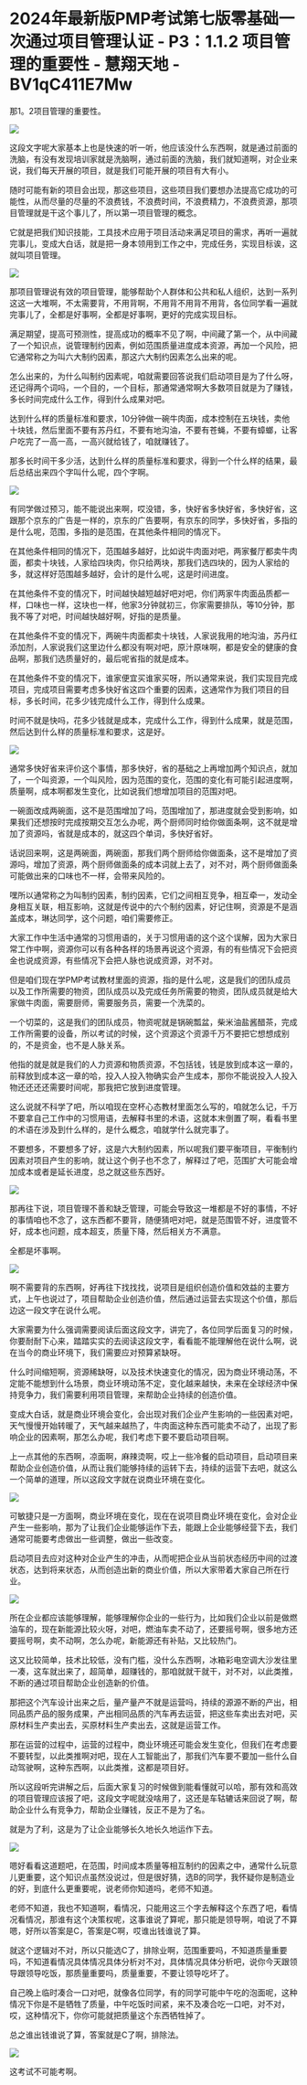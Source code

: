 # 2024年最新版PMP考试第七版零基础一次通过项目管理认证 - P3：1.1.2 项目管理的重要性 - 慧翔天地 - BV1qC411E7Mw

那1。2项目管理的重要性。

![](img/fbf96c2ea624d3be94eadc4885858752_1.png)

这段文字呢大家基本上也是快速的听一听，他应该没什么东西啊，就是通过前面的洗脑，有没有发现培训家就是洗脑啊，通过前面的洗脑，我们就知道啊，对企业来说，我们每天开展的项目，就是我们可能开展的项目有大有小。

随时可能有新的项目会出现，那这些项目，这些项目我们要想办法提高它成功的可能性，从而尽量的尽量的不浪费钱，不浪费时间，不浪费精力，不浪费资源，那项目管理就是干这个事儿了，所以第一项目管理的概念。

它就是把我们知识技能，工具技术应用于项目活动来满足项目的需求，再听一遍就完事儿，变成大白话，就是把一身本领用到工作之中，完成任务，实现目标诶，这就叫项目管理。



![](img/fbf96c2ea624d3be94eadc4885858752_3.png)

那项目管理说有效的项目管理，能够帮助个人群体和公共和私人组织，达到一系列这这一大堆啊，不太需要背，不用背啊，不用背不用背不用背，各位同学看一遍就完事儿了，全都是好事啊，全都是好事啊，更好的完成实现目标。

满足期望，提高可预测性，提高成功的概率不见了啊，中间藏了第一个，从中间藏了一个知识点，说管理制约因素，例如范围质量进度成本资源，再加一个风险，把它通常称之为叫六大制约因素，那这六大制约因素怎么出来的呢。

怎么出来的，为什么叫制约因素呢，咱就需要回答说我们启动项目是为了什么呀，还记得两个词吗，一个目的，一个目标，那通常通常啊大多数项目就是为了赚钱，多长时间完成什么工作，得到什么成果对吧。

达到什么样的质量标准和要求，10分钟做一碗牛肉面，成本控制在五块钱，卖他十块钱，然后里面不要有苏丹红，不要有地沟油，不要有苍蝇，不要有蟑螂，让客户吃完了一高一高，一高兴就给钱了，咱就赚钱了。

那多长时间干多少活，达到什么样的质量标准和要求，得到一个什么样的结果，最后总结出来四个字叫什么呢，四个字啊。



![](img/fbf96c2ea624d3be94eadc4885858752_5.png)

有同学做过预习，能不能说出来啊，哎没错，多，快好省多快好省，多快好省，这跟那个京东的广告是一样的，京东的广告要啊，有京东的同学，多快好省，多指的是什么呢，范围，多指的是范围，在其他条件相同的情况下。

在其他条件相同的情况下，范围越多越好，比如说牛肉面对吧，两家餐厅都卖牛肉面，都卖十块钱，人家给四块肉，你只给两块，那我们选四块的，因为人家给的多，就这样好范围越多越好，会计的是什么呢，这是时间进度。

在其他条件不变的情况下，时间越快越短越好吧对吧，你们两家牛肉面品质都一样，口味也一样，这块也一样，他家3分钟就初三，你家需要排队，等10分钟，那我不等了对吧，时间越快越好啊，好指的是质量。

在其他条件不变的情况下，两碗牛肉面都卖十块钱，人家说我用的地沟油，苏丹红添加剂，人家说我们这里边什么都没有啊对吧，原汁原味啊，都是安全的健康的食品啊，那我们选质量好的，最后呢省指的就是成本。

在其他条件不变的情况下，谁家便宜买谁家买呀，所以通常来说，我们实现目完成项目，完成项目需要考虑多快好省这四个重要的因素，这通常作为我们项目的目标，多长时间，花多少钱完成什么工作，得到什么成果。

时间不就是快吗，花多少钱就是成本，完成什么工作，得到什么成果，就是范围，然后达到什么样的质量标准和要求，这是好。



![](img/fbf96c2ea624d3be94eadc4885858752_7.png)

通常多快好省来评价这个事情，那多快好，省的基础之上再增加两个知识点，就加了，一个叫资源，一个叫风险，因为范围的变化，范围的变化有可能引起进度啊，质量啊，成本啊都发生变化，比如说我们想增加项目的范围对吧。

一碗面改成两碗面，这不是范围增加了吗，范围增加了，那进度就会受到影响，如果我们还想按时完成按期交互怎么办呢，两个厨师同时给你做面条啊，这不就是增加了资源吗，省就是成本的，就这四个单词，多快好省好。

话说回来啊，这是两碗面，两碗面，那我们两个厨师给你做面条，这不是增加了资源吗，增加了资源，两个厨师做面条的成本词就上去了，对不对，两个厨师做面条可能做出来的口味也不一样，会带来风险的。

嘿所以通常称之为叫制约因素，制约因素，它们之间相互竞争，相互牵一，发动全身相互关联，相互影响，这就是传说中的六个制约因素，好记住啊，资源是不是涵盖成本，琳达同学，这个问题，咱们需要修正。

大家工作中生活中通常的习惯用语的，关于习惯用语的这个这个误解，因为大家日常工作中啊，资源你可以有各种各样的场景再说这个资源，有的有些情况下会把资金也说成资源，有些情况下会把人脉也说成资源，对不对。

但是咱们现在学PMP考试教材里面的资源，指的是什么呢，这是我们的团队成员以及工作所需要的物资，团队成员以及完成任务所需要的物资，团队成员就是给大家做牛肉面，需要厨师，需要服务员，需要一个洗菜的。

一个切菜的，这是我们的团队成员，物资呢就是锅碗瓢盆，柴米油盐酱醋茶，完成工作所需要的设备，所以考试的时候，这个资源这个资源千万不要把它想想成别的，不是资金，也不是人脉关系。

他指的就是就是我们的人力资源和物质资源，不包括钱，钱是放到成本这一章的，前释放到成本这一章的哈，投入人投入物确实会产生成本，那你不能说投入人投入物还还还还需要时间呢，那我把它放到进度管理。

这么说就不科学了吧，所以咱现在空杯心态教材里面怎么写的，咱就怎么记，千万不要拿自己工作中的习惯用语，去解释书里的术语，这就本末倒置了啊，看看书里的术语在涉及到什么样的，是什么概念，咱就学什么就完事了。

不要想多，不要想多了好，这是六大制约因素，所以呢我们要平衡项目，平衡制约因素对项目产生的影响，就让这个例子也不念了，解释过了吧，范围扩大可能会增加成本或者是延长进度，总之就这些东西好。



![](img/fbf96c2ea624d3be94eadc4885858752_9.png)

那再往下说，项目管理不善和缺乏管理，可能会导致这一堆都是不好的事情，不好的事情咱也不念了，这东西都不要背，随便猜吧对吧，就是范围管不好，进度管不好，成本也问题，成本超支，质量下降，然后相关方不满意。

全都是坏事啊。

![](img/fbf96c2ea624d3be94eadc4885858752_11.png)

啊不需要背的东西啊，好再往下找找找，说项目是组织创造价值和效益的主要方式，上午也说过了，项目帮助企业创造价值，然后通过运营去实现这个价值，那后边这一段文字在说什么呢。

大家需要为什么强调需要阅读后面这段文字，讲完了，各位同学后面复习的时候，你要耐耐下心来，踏踏实实的去阅读这段文字，看看能不能理解他在说什么啊，说在当今的商业环境下，我们需要应对预算紧缺呀。

什么时间缩短啊，资源稀缺呀，以及技术快速变化的情况，因为商业环境动荡，不定能不能想到什么场景，商业环境动荡不定，变化越来越快，未来在全球经济中保持竞争力，我们需要利用项目管理，来帮助企业持续的创造价值。

变成大白话，就是商业环境会变化，会出现对我们企业产生影响的一些因素对吧，天气慢慢开始转暖了，天气越来越热了，牛肉面这种东西可能卖不动了，出现了影响企业的因素啊，那怎么办呢，我们考虑下要不要启动项目啊。

上一点其他的东西啊，凉面啊，麻辣烫啊，哎上一些冷餐的启动项目，启动项目来帮助企业创造价值，从而让我们能够持续的运转下去，持续的运营下去吧，就这么一个简单的道理，所以这段文字就在说商业环境在变化。



![](img/fbf96c2ea624d3be94eadc4885858752_13.png)

可敏捷只是一方面啊，商业环境在变化，现在在说项目商业环境在变化，会对企业产生一些影响，那为了让我们企业能够运作下去，能跟上企业能够经营下去，我们通常可能要考虑做出一些调整，做出一些改变。

启动项目去应对这种对企业产生的冲击，从而呢把企业从当前状态经历中间的过渡状态，达到将来状态，从而创造出新的商业价值，所以大家带着大家自己所在行业。



![](img/fbf96c2ea624d3be94eadc4885858752_15.png)

所在企业都应该能够理解，能够理解你企业的一些行为，比如我们企业以前是做燃油车的，现在新能源比较火呀，对吧，燃油车卖不动了，还要摇号啊，很多地方还要摇号啊，卖不动啊，怎么办呢，新能源还有补贴，又比较热门。

这又比较简单，技术比较低，没有门槛，没什么东西啊，冰箱彩电空调大沙发往里一凑，这车就出来了，超简单，超赚钱的，那咱就就干就干，对不对，以此类推，不断的通过项目帮助企业创造新的价值。

那把这个汽车设计出来之后，量产量产不就是运营吗，持续的源源不断的产出，相同品质产品的服务成果，产出相同品质的汽车再去运营，把这些车卖出去对吧，买原材料生产卖出去，买原材料生产卖出去，这就是运营工作。

那在运营的过程中，运营的过程中，商业环境还可能会发生变化，但我们在考虑要不要转型，以此类推啊对吧，现在人工智能出了，那我们汽车要不要加一些什么自动驾驶啊，这种东西啊，以此类推，这都是项目好。

所以这段听完讲解之后，后面大家复习的时候做到能看懂就可以哈，那有效和高效的项目管理应该报了吧，这段文字呢就没啥用了，这还是车轱辘话来回说了啊，帮助企业什么有竞争力，帮助企业赚钱，反正不是为了名。

就是为了利，这是为了让企业能够长久地长久地运作下去。

![](img/fbf96c2ea624d3be94eadc4885858752_17.png)

嗯好看看这道题吧，在范围，时间成本质量等相互制约的因素之中，通常什么玩意儿更重要，这个知识点虽然没说过，但是很好猜，选B的同学，我怀疑你是制造业的好，到底什么更重要呢，说老师你知道吗，老师不知道。

老师不知道，我也不知道啊，看情况，只能用这三个字去解释这个东西了吧，看情况看情况，那谁有这个决策权呢，这事谁说了算呢，那只能是领导啊，咱说了不算嗯，好所以答案是C，答案是C啊，哎谁出钱谁说了算。

就这个逻辑对不对，所以只能选C了，排除业啊，范围重要吗，不知道质量重要吗，不知道看情况具体情况具体分析对不对，具体情况具体分析吧，说你今天跟领导跟领导吃饭，那质量重要吗，质量重要，不要让领导吃坏了。

自己晚上临时凑合一口对吧，就像各位同学，有的同学可能中午吃的泡面呢，这种情况下你是不是牺牲了质量，中午吃饭时间紧，来不及凑合吃一口吧，对不对，哎，这种情况下，你你可能就把质量这个东西牺牲掉了。

总之谁出钱谁说了算，答案就是C了啊，排除法。

![](img/fbf96c2ea624d3be94eadc4885858752_19.png)

这考试不可能考啊。
